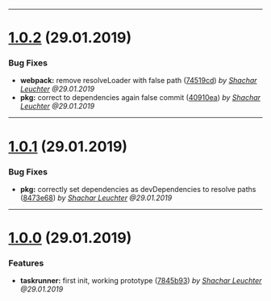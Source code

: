 
 *** 

# [1.0.2](https://github.com/jvmn/groundzero-taskrunner/compare/1.0.1...1.0.2) (29.01.2019)

 ### Bug Fixes

* **webpack:**  remove resolveLoader with false path ([74519cd](https://github.com/jvmn/groundzero-taskrunner/commit/74519cd)) _by [Shachar Leuchter](shachar.leuchter@jvm.de) @29.01.2019_
* **pkg:**  correct to dependencies again false commit ([40910ea](https://github.com/jvmn/groundzero-taskrunner/commit/40910ea)) _by [Shachar Leuchter](shachar.leuchter@jvm.de) @29.01.2019_

 *** 

# [1.0.1](https://github.com/jvmn/groundzero-taskrunner/compare/1.0.0...1.0.1) (29.01.2019)

 ### Bug Fixes

* **pkg:**  correctly set dependencies as devDependencies to resolve paths ([8473e68](https://github.com/jvmn/groundzero-taskrunner/commit/8473e68)) _by [Shachar Leuchter](shachar.leuchter@jvm.de) @29.01.2019_

 *** 

# [1.0.0](https://github.com/jvmn/groundzero-taskrunner/compare/1.0.0...1.0.0) (29.01.2019)

 ### Features

* **taskrunner:**  first init, working prototype ([7845b93](https://github.com/jvmn/groundzero-taskrunner/commit/7845b93)) _by [Shachar Leuchter](shachar.leuchter@jvm.de) @29.01.2019_
